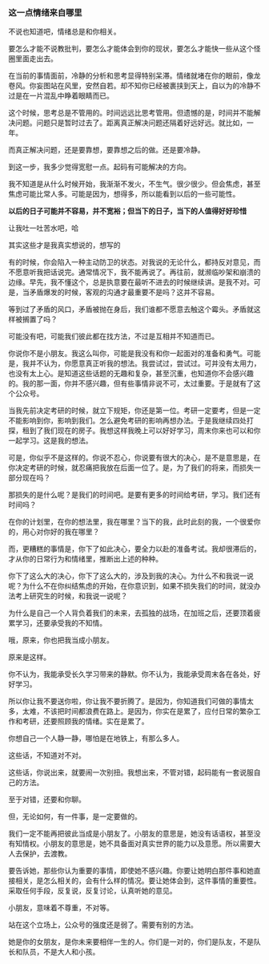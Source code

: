 ### 这一点情绪来自哪里

不说也知道吧，情绪总是和你相关。

要怎么才能不说教批判，要怎么才能体会到你的现状，要怎么才能快一些从这个怪圈里面走出去。

在当前的事情面前，冷静的分析和思考显得特别呆滞。情绪就堵在你的眼前，像龙卷风。你妄图站在风里，安然自若。却不知你已经被裹挟到天上，自以为的冷静不过是在一片混乱中睁着眼睛而已。

这个时候，思考总是不管用的。时间远远比思考管用。但遗憾的是，时间并不能解决问题。问题只是暂时过去了。距离真正解决问题还隔着好远好远。就比如，一年。

而真正解决问题，还是要靠想，要靠想之后的做。还是要冷静。

到这一步，我多少觉得宽慰一点。起码有可能解决的方向。

我不知道是从什么时候开始，我渐渐不发火，不生气。很少很少。但会焦虑，甚至焦虑可能比常人多。可能是因为，想得多，所以能看到以后的一些可能性。



**以后的日子可能并不容易，并不宽裕；但当下的日子，当下的人值得好好珍惜**



让我吐一吐苦水吧，哈

其实这些才是我真实想说的，想写的



有的时候，你会陷入一种主动防卫的状态。对我说的无论什么，都持反对意见，而不愿意听我把话说完。通常情况下，我不能再说了。再往前，就濒临吵架和崩溃的边缘。早先，我不懂这个，总是执意要在最听不进去的时候继续讲。是我不对。可是，当矛盾爆发的时候，客观的沟通才最重要不是吗？这并不容易。

等到过了矛盾的风口，矛盾被抛在身后，我们谁都不愿意去触这个霉头。矛盾就这样被搁置了吗？

可能没有吧，可能我们彼此都在找方法，不过是互相并不知道而已。



你说你不是小朋友。我这么叫你，可能是我没有和你一起面对的准备和勇气。可能是，我并不认为，你愿意真正听我的想法。我尝试过，尝试过。可并没有太用力，也没有太上心。是知道这些话题的无趣和复杂，甚至沉重，也知道你不会感兴趣的。我的那一面，你并不感兴趣，但有些事情非说不可，太过重要。于是就有了这个公众号。



当我先前决定考研的时候，就立下规矩，你还是第一位。考研一定要考，但是一定不能影响到你，影响到我们。怎么避免考研的影响再想办法。于是我继续四处打探，租到了我们现在的房子。我想这样我晚上可以好好学习，周末你来也可以和你一起学习。这是我的想法。

可是，你似乎不是这样的。你说不忍心，你说要有很大的决心，是不是意思是，在你决定考研的时候，就忍痛把我放在后面一位了。是，为了我们的将来，而损失一部分现在吗？

那损失的是什么呢？是我们的时间吧。是要有更多的时间给考研，学习。我们还有时间吗？

在你的计划里，在你的想法里，我在哪里？当下的我，此时此刻的我，一个很爱你的，用心对你好的我在哪里？

而，更糟糕的事情是，你下了如此决心，要全力以赴的准备考试。我却很滞后的，才从你的日常行为和情绪里，推断出上述的种种。

你下了这么大的决心，你下了这么大的，涉及到我的决心。为什么不和我说一说呢？为什么不在你纠结焦虑的开始，在你意识到，如果不损失我们的时间，就没办法考上研究生的时候，和我说一说呢？

为什么是自己一个人背负着我们的未来，去孤独的战场，在加班之后，还要顶着疲累学习，还要承受我的不知情。

哦，原来，你也把我当成小朋友。

原来是这样。

你不认为，我能承受长久学习带来的静默。你不认为，我能承受周末各在各处，好好学习。

所以你让我不要送你啦，你让我不要折腾了。是因为，你知道我们可做的事情太多，太难，不该把时间都浪费在路上。是因为，你实在是累了，应付日常的繁杂工作和考研，还要照顾我的情绪。实在是累了。

你想自己一个人静一静，哪怕是在地铁上，有那么多人。

这些话，不知道对不对。

这些话，你说出来，就要闹一次别扭。我想出来，不管对错，起码能有一套说服自己的方法。

至于对错，还要和你聊。



但，无论如何，有一件事，是一定要做的。

我们一定不能再把彼此当成是小朋友了。小朋友的意思是，她没有话语权，甚至没有知情权。小朋友的意思是，她不具备面对真实世界的能力以及意愿。所以需要大人去保护，去渡教。

要告诉她，那些你认为重要的事情，即使她不感兴趣。你要让她明白那件事和她直接相关，是怎么相关的，会有什么样的情况。要让她体会到，这件事情的重要性。采取任何手段，反复说，反复讨论，认真听她的意见。

小朋友，意味着不尊重，不对等。

站在这个立场上，公众号的强度还是弱了。需要有别的方法。

她是你的女朋友，是你未来要相伴一生的人。你们是一对的，你们是队友，不是队长和队员，不是大人和小孩。